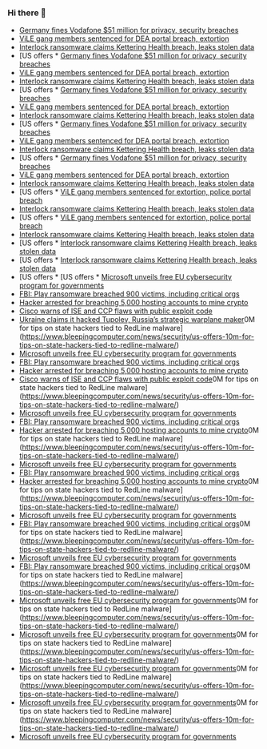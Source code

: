 ### Hi there 👋

<!--START_SECTION:feed-->
* [Germany fines Vodafone $51 million for privacy, security breaches](https://www.bleepingcomputer.com/news/security/germany-fines-vodafone-51-million-for-privacy-security-breaches/)
* [ViLE gang members sentenced for DEA portal breach, extortion](https://www.bleepingcomputer.com/news/security/vile-gang-members-sentenced-for-breaching-law-enforcement-portal/)
* [Interlock ransomware claims Kettering Health breach, leaks stolen data](https://www.bleepingcomputer.com/news/security/interlock-ransomware-claims-kettering-health-breach-leaks-stolen-data/)
* [US offers * [Germany fines Vodafone $51 million for privacy, security breaches](https://www.bleepingcomputer.com/news/security/germany-fines-vodafone-51-million-for-privacy-security-breaches/)
* [ViLE gang members sentenced for DEA portal breach, extortion](https://www.bleepingcomputer.com/news/security/vile-gang-members-sentenced-for-breaching-law-enforcement-portal/)
* [Interlock ransomware claims Kettering Health breach, leaks stolen data](https://www.bleepingcomputer.com/news/security/interlock-ransomware-claims-kettering-health-breach-leaks-stolen-data/)
* [US offers * [Germany fines Vodafone $51 million for privacy, security breaches](https://www.bleepingcomputer.com/news/security/germany-fines-vodafone-51-million-for-privacy-security-breaches/)
* [ViLE gang members sentenced for DEA portal breach, extortion](https://www.bleepingcomputer.com/news/security/vile-gang-members-sentenced-for-breaching-law-enforcement-portal/)
* [Interlock ransomware claims Kettering Health breach, leaks stolen data](https://www.bleepingcomputer.com/news/security/interlock-ransomware-claims-kettering-health-breach-leaks-stolen-data/)
* [US offers * [Germany fines Vodafone $51 million for privacy, security breaches](https://www.bleepingcomputer.com/news/security/germany-fines-vodafone-51-million-for-privacy-security-breaches/)
* [ViLE gang members sentenced for DEA portal breach, extortion](https://www.bleepingcomputer.com/news/security/vile-gang-members-sentenced-for-breaching-law-enforcement-portal/)
* [Interlock ransomware claims Kettering Health breach, leaks stolen data](https://www.bleepingcomputer.com/news/security/interlock-ransomware-claims-kettering-health-breach-leaks-stolen-data/)
* [US offers * [Germany fines Vodafone $51 million for privacy, security breaches](https://www.bleepingcomputer.com/news/security/germany-fines-vodafone-51-million-for-privacy-security-breaches/)
* [ViLE gang members sentenced for DEA portal breach, extortion](https://www.bleepingcomputer.com/news/security/vile-gang-members-sentenced-for-breaching-law-enforcement-portal/)
* [Interlock ransomware claims Kettering Health breach, leaks stolen data](https://www.bleepingcomputer.com/news/security/interlock-ransomware-claims-kettering-health-breach-leaks-stolen-data/)
* [US offers * [ViLE gang members sentenced for extortion, police portal breach](https://www.bleepingcomputer.com/news/security/vile-gang-members-sentenced-for-breaching-law-enforcement-portal/)
* [Interlock ransomware claims Kettering Health breach, leaks stolen data](https://www.bleepingcomputer.com/news/security/interlock-ransomware-claims-kettering-health-breach-leaks-stolen-data/)
* [US offers * [ViLE gang members sentenced for extortion, police portal breach](https://www.bleepingcomputer.com/news/security/vile-gang-members-sentenced-for-breaching-law-enforcement-portal/)
* [Interlock ransomware claims Kettering Health breach, leaks stolen data](https://www.bleepingcomputer.com/news/security/interlock-ransomware-claims-kettering-health-breach-leaks-stolen-data/)
* [US offers * [Interlock ransomware claims Kettering Health breach, leaks stolen data](https://www.bleepingcomputer.com/news/security/interlock-ransomware-claims-kettering-health-breach-leaks-stolen-data/)
* [US offers * [Interlock ransomware claims Kettering Health breach, leaks stolen data](https://www.bleepingcomputer.com/news/security/interlock-ransomware-claims-kettering-health-breach-leaks-stolen-data/)
* [US offers * [US offers * [Microsoft unveils free EU cybersecurity program for governments](https://www.bleepingcomputer.com/news/microsoft/microsoft-unveils-free-eu-cybersecurity-program-for-governments/)
* [FBI: Play ransomware breached 900 victims, including critical orgs](https://www.bleepingcomputer.com/news/security/fbi-play-ransomware-breached-900-victims-including-critical-orgs/)
* [Hacker arrested for breaching 5,000 hosting accounts to mine crypto](https://www.bleepingcomputer.com/news/security/hacker-arrested-for-breaching-5-000-hosting-accounts-to-mine-crypto/)
* [Cisco warns of ISE and CCP flaws with public exploit code](https://www.bleepingcomputer.com/news/security/cisco-warns-of-ise-and-ccp-flaws-with-public-exploit-code/)
* [Ukraine claims it hacked Tupolev, Russia’s strategic warplane maker](https://www.bleepingcomputer.com/news/security/ukraine-claims-it-hacked-tupolev-russias-strategic-warplane-maker/)0M for tips on state hackers tied to RedLine malware](https://www.bleepingcomputer.com/news/security/us-offers-10m-for-tips-on-state-hackers-tied-to-redline-malware/)
* [Microsoft unveils free EU cybersecurity program for governments](https://www.bleepingcomputer.com/news/microsoft/microsoft-unveils-free-eu-cybersecurity-program-for-governments/)
* [FBI: Play ransomware breached 900 victims, including critical orgs](https://www.bleepingcomputer.com/news/security/fbi-play-ransomware-breached-900-victims-including-critical-orgs/)
* [Hacker arrested for breaching 5,000 hosting accounts to mine crypto](https://www.bleepingcomputer.com/news/security/hacker-arrested-for-breaching-5-000-hosting-accounts-to-mine-crypto/)
* [Cisco warns of ISE and CCP flaws with public exploit code](https://www.bleepingcomputer.com/news/security/cisco-warns-of-ise-and-ccp-flaws-with-public-exploit-code/)0M for tips on state hackers tied to RedLine malware](https://www.bleepingcomputer.com/news/security/us-offers-10m-for-tips-on-state-hackers-tied-to-redline-malware/)
* [Microsoft unveils free EU cybersecurity program for governments](https://www.bleepingcomputer.com/news/microsoft/microsoft-unveils-free-eu-cybersecurity-program-for-governments/)
* [FBI: Play ransomware breached 900 victims, including critical orgs](https://www.bleepingcomputer.com/news/security/fbi-play-ransomware-breached-900-victims-including-critical-orgs/)
* [Hacker arrested for breaching 5,000 hosting accounts to mine crypto](https://www.bleepingcomputer.com/news/security/hacker-arrested-for-breaching-5-000-hosting-accounts-to-mine-crypto/)0M for tips on state hackers tied to RedLine malware](https://www.bleepingcomputer.com/news/security/us-offers-10m-for-tips-on-state-hackers-tied-to-redline-malware/)
* [Microsoft unveils free EU cybersecurity program for governments](https://www.bleepingcomputer.com/news/microsoft/microsoft-unveils-free-eu-cybersecurity-program-for-governments/)
* [FBI: Play ransomware breached 900 victims, including critical orgs](https://www.bleepingcomputer.com/news/security/fbi-play-ransomware-breached-900-victims-including-critical-orgs/)
* [Hacker arrested for breaching 5,000 hosting accounts to mine crypto](https://www.bleepingcomputer.com/news/security/hacker-arrested-for-breaching-5-000-hosting-accounts-to-mine-crypto/)0M for tips on state hackers tied to RedLine malware](https://www.bleepingcomputer.com/news/security/us-offers-10m-for-tips-on-state-hackers-tied-to-redline-malware/)
* [Microsoft unveils free EU cybersecurity program for governments](https://www.bleepingcomputer.com/news/microsoft/microsoft-unveils-free-eu-cybersecurity-program-for-governments/)
* [FBI: Play ransomware breached 900 victims, including critical orgs](https://www.bleepingcomputer.com/news/security/fbi-play-ransomware-breached-900-victims-including-critical-orgs/)0M for tips on state hackers tied to RedLine malware](https://www.bleepingcomputer.com/news/security/us-offers-10m-for-tips-on-state-hackers-tied-to-redline-malware/)
* [Microsoft unveils free EU cybersecurity program for governments](https://www.bleepingcomputer.com/news/microsoft/microsoft-unveils-free-eu-cybersecurity-program-for-governments/)
* [FBI: Play ransomware breached 900 victims, including critical orgs](https://www.bleepingcomputer.com/news/security/fbi-play-ransomware-breached-900-victims-including-critical-orgs/)0M for tips on state hackers tied to RedLine malware](https://www.bleepingcomputer.com/news/security/us-offers-10m-for-tips-on-state-hackers-tied-to-redline-malware/)
* [Microsoft unveils free EU cybersecurity program for governments](https://www.bleepingcomputer.com/news/microsoft/microsoft-unveils-free-eu-cybersecurity-program-for-governments/)0M for tips on state hackers tied to RedLine malware](https://www.bleepingcomputer.com/news/security/us-offers-10m-for-tips-on-state-hackers-tied-to-redline-malware/)
* [Microsoft unveils free EU cybersecurity program for governments](https://www.bleepingcomputer.com/news/microsoft/microsoft-unveils-free-eu-cybersecurity-program-for-governments/)0M for tips on state hackers tied to RedLine malware](https://www.bleepingcomputer.com/news/security/us-offers-10m-for-tips-on-state-hackers-tied-to-redline-malware/)
* [Microsoft unveils free EU cybersecurity program for governments](https://www.bleepingcomputer.com/news/microsoft/microsoft-unveils-free-eu-cybersecurity-program-for-governments/)0M for tips on state hackers tied to RedLine malware](https://www.bleepingcomputer.com/news/security/us-offers-10m-for-tips-on-state-hackers-tied-to-redline-malware/)
* [Microsoft unveils free EU cybersecurity program for governments](https://www.bleepingcomputer.com/news/microsoft/microsoft-unveils-free-eu-cybersecurity-program-for-governments/)0M for tips on state hackers tied to RedLine malware](https://www.bleepingcomputer.com/news/security/us-offers-10m-for-tips-on-state-hackers-tied-to-redline-malware/)
* [Microsoft unveils free EU cybersecurity program for governments](https://www.bleepingcomputer.com/news/microsoft/microsoft-unveils-free-eu-cybersecurity-program-for-governments/)
<!--END_SECTION:feed-->

<!--
**frankenk/frankenk** is a ✨ _special_ ✨ repository because its `README.md` (this file) appears on your GitHub profile.

Here are some ideas to get you started:

- 🔭 I’m currently working on ...
- 🌱 I’m currently learning ...
- 👯 I’m looking to collaborate on ...
- 🤔 I’m looking for help with ...
- 💬 Ask me about ...
- 📫 How to reach me: ...
- 😄 Pronouns: ...
- ⚡ Fun fact: ...
-->



